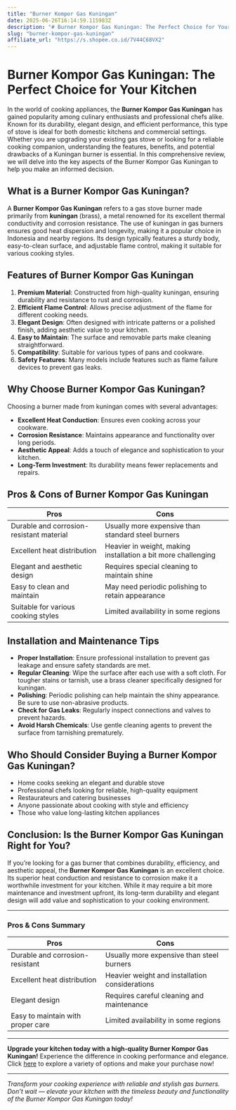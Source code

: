 ```yaml
---
title: "Burner Kompor Gas Kuningan"
date: 2025-06-26T16:14:59.115983Z
description: "# Burner Kompor Gas Kuningan: The Perfect Choice for Your Kitchen..."
slug: "burner-kompor-gas-kuningan"
affiliate_url: "https://s.shopee.co.id/7V44C68VX2"
---
```

# Burner Kompor Gas Kuningan: The Perfect Choice for Your Kitchen

In the world of cooking appliances, the **Burner Kompor Gas Kuningan** has gained popularity among culinary enthusiasts and professional chefs alike. Known for its durability, elegant design, and efficient performance, this type of stove is ideal for both domestic kitchens and commercial settings. Whether you are upgrading your existing gas stove or looking for a reliable cooking companion, understanding the features, benefits, and potential drawbacks of a Kuningan burner is essential. In this comprehensive review, we will delve into the key aspects of the Burner Kompor Gas Kuningan to help you make an informed decision.

## What is a Burner Kompor Gas Kuningan?

A **Burner Kompor Gas Kuningan** refers to a gas stove burner made primarily from **kuningan** (brass), a metal renowned for its excellent thermal conductivity and corrosion resistance. The use of kuningan in gas burners ensures good heat dispersion and longevity, making it a popular choice in Indonesia and nearby regions. Its design typically features a sturdy body, easy-to-clean surface, and adjustable flame control, making it suitable for various cooking styles.

## Features of Burner Kompor Gas Kuningan

1. **Premium Material**: Constructed from high-quality kuningan, ensuring durability and resistance to rust and corrosion.
2. **Efficient Flame Control**: Allows precise adjustment of the flame for different cooking needs.
3. **Elegant Design**: Often designed with intricate patterns or a polished finish, adding aesthetic value to your kitchen.
4. **Easy to Maintain**: The surface and removable parts make cleaning straightforward.
5. **Compatibility**: Suitable for various types of pans and cookware.
6. **Safety Features**: Many models include features such as flame failure devices to prevent gas leaks.

## Why Choose Burner Kompor Gas Kuningan?

Choosing a burner made from kuningan comes with several advantages:
- **Excellent Heat Conduction**: Ensures even cooking across your cookware.
- **Corrosion Resistance**: Maintains appearance and functionality over long periods.
- **Aesthetic Appeal**: Adds a touch of elegance and sophistication to your kitchen.
- **Long-Term Investment**: Its durability means fewer replacements and repairs.

## Pros & Cons of Burner Kompor Gas Kuningan

| Pros | Cons |
| --- | --- |
| Durable and corrosion-resistant material | Usually more expensive than standard steel burners |
| Excellent heat distribution | Heavier in weight, making installation a bit more challenging |
| Elegant and aesthetic design | Requires special cleaning to maintain shine |
| Easy to clean and maintain | May need periodic polishing to retain appearance |
| Suitable for various cooking styles | Limited availability in some regions |

## Installation and Maintenance Tips

- **Proper Installation**: Ensure professional installation to prevent gas leakage and ensure safety standards are met.
- **Regular Cleaning**: Wipe the surface after each use with a soft cloth. For tougher stains or tarnish, use a brass cleaner specifically designed for kuningan.
- **Polishing**: Periodic polishing can help maintain the shiny appearance. Be sure to use non-abrasive products.
- **Check for Gas Leaks**: Regularly inspect connections and valves to prevent hazards.
- **Avoid Harsh Chemicals**: Use gentle cleaning agents to prevent the surface from tarnishing prematurely.

## Who Should Consider Buying a Burner Kompor Gas Kuningan?

- Home cooks seeking an elegant and durable stove
- Professional chefs looking for reliable, high-quality equipment
- Restaurateurs and catering businesses
- Anyone passionate about cooking with style and efficiency
- Those who value long-lasting kitchen appliances

## Conclusion: Is the Burner Kompor Gas Kuningan Right for You?

If you’re looking for a gas burner that combines durability, efficiency, and aesthetic appeal, the **Burner Kompor Gas Kuningan** is an excellent choice. Its superior heat conduction and resistance to corrosion make it a worthwhile investment for your kitchen. While it may require a bit more maintenance and investment upfront, its long-term durability and elegant design will add value and sophistication to your cooking environment.

---

### Pros & Cons Summary
| **Pros** | **Cons** |
| --- | --- |
| Durable and corrosion-resistant | Usually more expensive than steel burners |
| Excellent heat distribution | Heavier weight and installation considerations |
| Elegant design | Requires careful cleaning and maintenance |
| Easy to maintain with proper care | Limited availability in some regions |

---

**Upgrade your kitchen today with a high-quality Burner Kompor Gas Kuningan!** Experience the difference in cooking performance and elegance. Click [here](https://s.shopee.co.id/7V44C68VX2) to explore a variety of options and make your purchase now!

---

*Transform your cooking experience with reliable and stylish gas burners. Don’t wait — elevate your kitchen with the timeless beauty and functionality of the Burner Kompor Gas Kuningan today!*